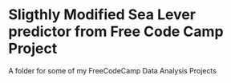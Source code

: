 # Sligthly Modified Sea Lever predictor from Free Code Camp Project
A folder for some of my FreeCodeCamp Data Analysis Projects
